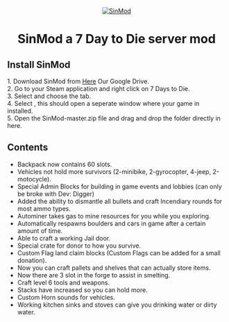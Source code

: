 <center><a href=""><img src="https://i.imgur.com/dhz5fKu.png" title="MerQ Squad" alt="SinMod"></a>
<h1>SinMod a 7 Day to Die server mod</h1></center>


<h2> Install SinMod </h2>
1. Download SinMod from <a href="https://drive.google.com/file/d/1DbUHaMJXwK0zPmzx_0Kw49zEMa8Pzp_e/view?usp=sharing">Here</a> Our Google Drive.<br>
2. Go to your Steam application and right click on 7 Days to Die.<br>
3. Select <Properties> and choose the <Local Files> tab.<br>
4. Select <Browse Local Files>, this should open a seperate window where your game in installed.<br>
5. Open the SinMod-master.zip file and drag and drop the <Mods> folder directly in here.<br>

<h2> Contents</h2>

* Backpack now contains 60 slots.
* Vehicles not hold more survivors (2-minibike, 2-gyrocopter, 4-jeep, 2-motocycle).
* Special Admin Blocks for building in game events and lobbies (can only be broke with Dev: Digger)
* Added the ability to dismantle all bullets and craft Incendiary rounds for most ammo types.
* Autominer takes gas to mine resources for you while you exploring.
* Automatically respawns boulders and cars in game after a certain amount of time.
* Able to craft a working Jail door.
* Special crate for donor to how you survive.
* Custom Flag land claim blocks (Custom Flags can be added for a small donation).
* Now you can craft pallets and shelves that can actually store items.
* Now there are 3 slot in the forge to assist in smelting.
* Craft level 6 tools and weapons.
* Stacks have increased so you can hold more.
* Custom Horn sounds for vehicles.
* Working kitchen sinks and stoves can give you drinking water or dirty water. 